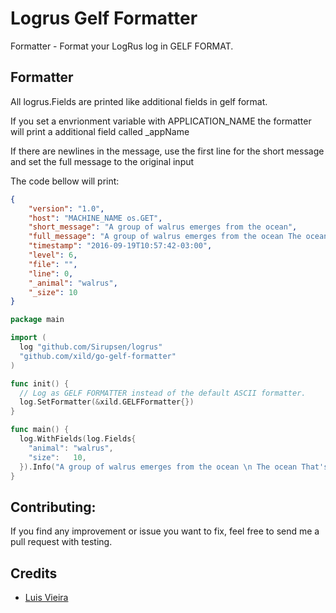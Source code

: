 Logrus Gelf Formatter
=========

Formatter - Format your LogRus log in GELF FORMAT.

## Formatter 

All logrus.Fields are printed like additional fields in gelf format.

If you set a envrionment variable with APPLICATION_NAME the formatter will print 
a additional field called _appName

If there are newlines in the message, use the first line for the short message and set the full message to the original input

The code bellow will print: 
```json 
{
    "version": "1.0",
    "host": "MACHINE_NAME os.GET",
    "short_message": "A group of walrus emerges from the ocean",
    "full_message": "A group of walrus emerges from the ocean The ocean That's all I need",
    "timestamp": "2016-09-19T10:57:42-03:00",
    "level": 6,
    "file": "",
    "line": 0,
    "_animal": "walrus",
    "_size": 10
}
```

```go
package main

import (
  log "github.com/Sirupsen/logrus"
  "github.com/xild/go-gelf-formatter"
)

func init() {
  // Log as GELF FORMATTER instead of the default ASCII formatter.
  log.SetFormatter(&xild.GELFFormatter{})
}

func main() {
  log.WithFields(log.Fields{
    "animal": "walrus",
    "size":   10,
  }).Info("A group of walrus emerges from the ocean \n The ocean That's all I need")
}
```

## Contributing:

If you find any improvement or issue you want to fix, feel free to send me a pull request with testing.


## Credits

* [Luis Vieira](https://www.facebook.com/luisxild) 


